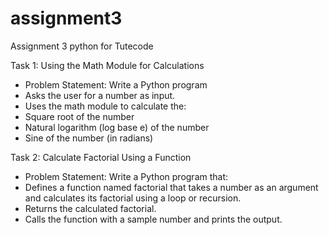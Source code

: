 # assignment3
Assignment 3 python for Tutecode

Task 1: Using the Math Module for Calculations
- Problem Statement: Write a Python program
- Asks the user for a number as input.
- Uses the math module to calculate the:
- Square root of the number
- Natural logarithm (log base e) of the number
- Sine of the number (in radians)


Task 2: Calculate Factorial Using a Function
- Problem Statement: Write a Python program that:
- Defines a function named factorial that takes a number as an argument and calculates its factorial using a loop or recursion.
- Returns the calculated factorial.
- Calls the function with a sample number and prints the output.
